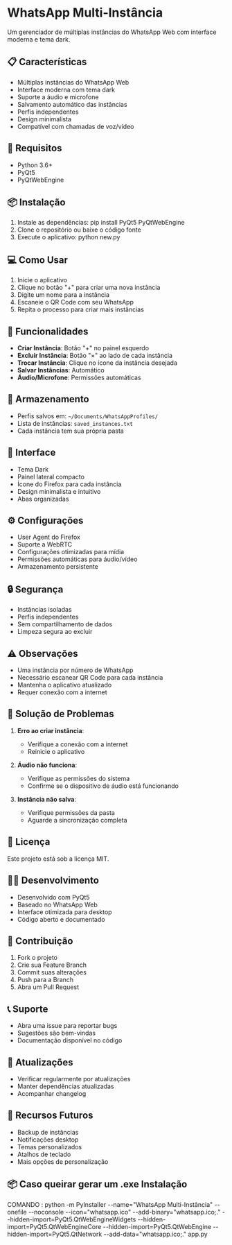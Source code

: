 # WhatsApp Multi-Instância

Um gerenciador de múltiplas instâncias do WhatsApp Web com interface moderna e tema dark.

## 📋 Características

- Múltiplas instâncias do WhatsApp Web
- Interface moderna com tema dark
- Suporte a áudio e microfone
- Salvamento automático das instâncias
- Perfis independentes
- Design minimalista
- Compatível com chamadas de voz/vídeo

## 🚀 Requisitos

- Python 3.6+
- PyQt5
- PyQtWebEngine

## 📦 Instalação

1. Instale as dependências: pip install PyQt5 PyQtWebEngine
2. Clone o repositório ou baixe o código fonte
3. Execute o aplicativo: python new.py


## 💻 Como Usar

1. Inicie o aplicativo
2. Clique no botão "+" para criar uma nova instância
3. Digite um nome para a instância
4. Escaneie o QR Code com seu WhatsApp
5. Repita o processo para criar mais instâncias

## 🔧 Funcionalidades

- **Criar Instância**: Botão "+" no painel esquerdo
- **Excluir Instância**: Botão "×" ao lado de cada instância
- **Trocar Instância**: Clique no ícone da instância desejada
- **Salvar Instâncias**: Automático
- **Áudio/Microfone**: Permissões automáticas

## 📂 Armazenamento

- Perfis salvos em: `~/Documents/WhatsAppProfiles/`
- Lista de instâncias: `saved_instances.txt`
- Cada instância tem sua própria pasta

## 🎨 Interface

- Tema Dark
- Painel lateral compacto
- Ícone do Firefox para cada instância
- Design minimalista e intuitivo
- Abas organizadas

## ⚙️ Configurações

- User Agent do Firefox
- Suporte a WebRTC
- Configurações otimizadas para mídia
- Permissões automáticas para áudio/vídeo
- Armazenamento persistente

## 🔒 Segurança

- Instâncias isoladas
- Perfis independentes
- Sem compartilhamento de dados
- Limpeza segura ao excluir

## ⚠️ Observações

- Uma instância por número de WhatsApp
- Necessário escanear QR Code para cada instância
- Mantenha o aplicativo atualizado
- Requer conexão com a internet

## 🐛 Solução de Problemas

1. **Erro ao criar instância**:
   - Verifique a conexão com a internet
   - Reinicie o aplicativo

2. **Áudio não funciona**:
   - Verifique as permissões do sistema
   - Confirme se o dispositivo de áudio está funcionando

3. **Instância não salva**:
   - Verifique permissões da pasta
   - Aguarde a sincronização completa

## 📝 Licença

Este projeto está sob a licença MIT.

## 👨‍💻 Desenvolvimento

- Desenvolvido com PyQt5
- Baseado no WhatsApp Web
- Interface otimizada para desktop
- Código aberto e documentado

## 🤝 Contribuição

1. Fork o projeto
2. Crie sua Feature Branch
3. Commit suas alterações
4. Push para a Branch
5. Abra um Pull Request

## 📞 Suporte

- Abra uma issue para reportar bugs
- Sugestões são bem-vindas
- Documentação disponível no código

## 🔄 Atualizações

- Verificar regularmente por atualizações
- Manter dependências atualizadas
- Acompanhar changelog

## 🌟 Recursos Futuros

- Backup de instâncias
- Notificações desktop
- Temas personalizados
- Atalhos de teclado
- Mais opções de personalização

## 📦 Caso queirar gerar um .exe Instalação
COMANDO : python -m PyInstaller --name="WhatsApp Multi-Instância" --onefile --noconsole --icon="whatsapp.ico" --add-binary="whatsapp.ico;." --hidden-import=PyQt5.QtWebEngineWidgets --hidden-import=PyQt5.QtWebEngineCore --hidden-import=PyQt5.QtWebEngine --hidden-import=PyQt5.QtNetwork --add-data="whatsapp.ico;." app.py
